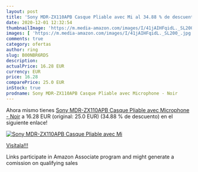 ```yaml
---
layout: post
title: 'Sony MDR-ZX110APB Casque Pliable avec Mi al 34.88 % de descuento'
date: 2020-12-01 12:32:54
thumbnailImage: 'https://m.media-amazon.com/images/I/41jAIHFqidL._SL200_.jpg'
images: [ 'https://m.media-amazon.com/images/I/41jAIHFqidL._SL200_.jpg' ]
comments: true
category: ofertas
author: ring
slug: B00NBR6RDS
description:
actualPrice: 16.28 EUR
currency: EUR
price: 16.28
comparePrice: 25.0 EUR
inStock: true
prodname: Sony MDR-ZX110APB Casque Pliable avec Microphone - Noir
---
```


Ahora mismo tienes [Sony MDR-ZX110APB Casque Pliable avec Microphone - Noir](https://www.amazon.fr/dp/B00NBR6RDS/?tag=tolees0d-21) a 16.28 EUR (original: 25.0 EUR) (34.88 %  de descuento) en el siguiente enlace!

[![Sony MDR-ZX110APB Casque Pliable avec Mi](https://m.media-amazon.com/images/I/41jAIHFqidL._SL200_.jpg)](https://www.amazon.fr/dp/B00NBR6RDS/?tag=tolees0d-21)

[Visítala!!!](https://www.amazon.fr/dp/B00NBR6RDS/?tag=tolees0d-21)

Links participate in Amazon Associate program and might generate a comission on qualifying sales
